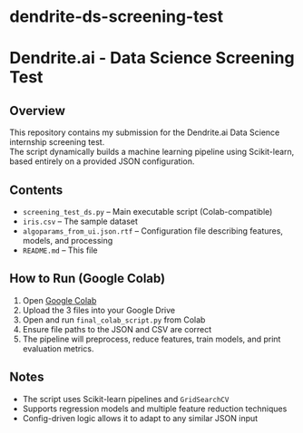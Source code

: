 # dendrite-ds-screening-test
# Dendrite.ai - Data Science Screening Test

## Overview

This repository contains my submission for the Dendrite.ai Data Science internship screening test.  
The script dynamically builds a machine learning pipeline using Scikit-learn, based entirely on a provided JSON configuration.

## Contents

- `screening_test_ds.py` – Main executable script (Colab-compatible)
- `iris.csv` – The sample dataset
- `algoparams_from_ui.json.rtf` – Configuration file describing features, models, and processing
- `README.md` – This file

## How to Run (Google Colab)

1. Open [Google Colab](https://colab.research.google.com/)
2. Upload the 3 files into your Google Drive
3. Open and run `final_colab_script.py` from Colab
4. Ensure file paths to the JSON and CSV are correct
5. The pipeline will preprocess, reduce features, train models, and print evaluation metrics.

## Notes

- The script uses Scikit-learn pipelines and `GridSearchCV`
- Supports regression models and multiple feature reduction techniques
- Config-driven logic allows it to adapt to any similar JSON input


